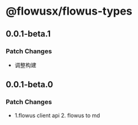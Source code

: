 # @flowusx/flowus-types

## 0.0.1-beta.1

### Patch Changes

- 调整构建

## 0.0.1-beta.0

### Patch Changes

- 1.flowus client api 2. flowus to md
